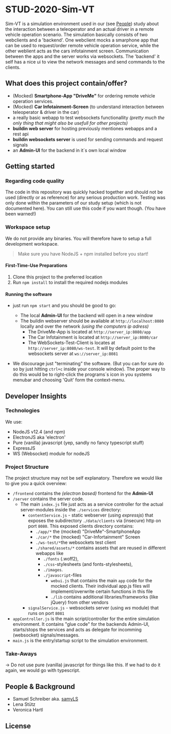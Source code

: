 # STUD-2020-Sim-VT

Sim-VT is a simulation environment used in our (see [People](#people--background)) study about the interaction between a teleoperator and  an actual driver in a remote vehicle operation scenario. The simulation basically consists of two webclients and a 'backend'. One webclient mocks a smarphone app that can be used to request/order remote vehicle operation service, while the other weblient acts as the cars infotainment screen. Communication between the apps and the server works via websockets. The 'backend' it self has a nice ui to view the network messages and send commands to the clients. 


## What does this project contain/offer?
* (Mocked) __Smartphone-App "DriveMe"__ for ordering remote vehicle operation services.
* (Mocked) __Car Infotainment-Screen__ (to understand interaction between teleoperator & driver in the car)
* a really basic webapp to test websockets functionallity _(pretty much the only thing that might also be usefull for other projects)_
* __buildin web server__ for hosting previously mentiones webapps and a rest api
* __buildin websockets server__ is used for sending commands and request signals
* an __Admin-UI__ for the backend in it´s own local window

## Getting started

### Regarding code quality
The code in this repository was quickly hacked together and should not be used (directly or as reference) for any serious production work.
Testing was only done within the parameters of our study setup (which is not documented here). You can still use this code if you want though. (You have been warned!)

### Workspace setup

We do not provide any binaries. You will therefore have to setup a full development workspace.
> Make sure you have NodeJS + npm installed before you start!

#### First-Time-Use Preparations
1. Clone this project to the preferred location
2. Run `npm install` to install the required nodejs modules


#### Running the software
*  just run `npm start` and you should be good to go:
   * The local __Admin-UI__ for the backend will open in a new window  
   *  The buildin webserver should be available at `http://localhost:8080` locally and over the network _(using the computers ip adress)_
      * The DriveMe-App is located at `http://server_ip:8080/app`
      * The Car Infotainment is located at `http://server_ip:8080/car`
      * The WebSockets-Test-Client is locates at `http://server_ip:8080/ws-test`. It will by default point to the websockets server at `ws://server_ip:8081`

*  We discourage just "terminating" the software. (But you can for sure do so by just hitting `ctrl+c` inside your console window). The proper way to do this would be to right-click the programs´s icon in you systems menubar and choosing 'Quit' form the context-menu.

## Developer Insights

### Technologies
We use:
* NodeJS v12.4 (and npm)
* ElectronJS aka 'electron'
* Pure (vanilla) javascript (yep, sandly no fancy typescript stuff)
* ExpressJS
* WS (Websocket) module for nodeJS 

### Project Structure
The project structure may not be self explanatory. Therefore we would like to give you a quick overview:

* `/frontend` contains the _(electron based)_ frontend for the __Admin-UI__
* `/server` contains the server code. 
  * The main `index.js` file just acts as a service controller for the actual server-modules inside the `./services` directory:
    * `contentService.js` - static webserver (using _expressjs_) that exposes the subdirectory `./data/clients` via (insecure) http on port `8080`. This exposed clients directory contains:
      * `./app/*` the (mocked) "DriveMe"-SmartphoneApp
      * `./car/*` the (mocked) "Car-Infortainment" Screen
      * `./ws-test/*`the websockets test client
      * `./shared/assets/*` contains assets that are reused in different webapps like 
        * `./fonts` (.woff2), 
        * `./css`-stylesheets (and fonts-stylesheets), 
        * `./images`.
        * `./javascript`-files
          * `webui.js` that contains the main `app` code for the mocked clients. Their individual app.js files will implement/overwrite certain functions in this file
          * `./lib` contains additional libraries/frameworks (like jQuery) from other vendors
     * `signalService.js` - websockets server (using _ws_ module) that runs on port `8081`
* `appController.js` is the main script/controller for the entire simulation environment. It contains "glue code" for the backends Admin-UI, starts/stops the services and acts as delegate for incomming (websocket) signals/messages.
* `main.js` is the entry/startup script to the simulation environment.

### Take-Aways

-> Do not use pure (vanilla) javascript for things like this. If we had to do it again, we would go with typescript.

## People & Background

* Samuel Schreiber aka. [samyLS](https://www.samyls.net)
* Lena Stütz 
* Veronica Hartl

## License